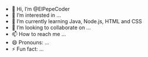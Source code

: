 - 👋 Hi, I’m @ElPepeCoder
- 👀 I’m interested in ...
- 🌱 I’m currently learning Java, Node.js, HTML and CSS
- 💞️ I’m looking to collaborate on ...
- 📫 How to reach me ...
- 😄 Pronouns: ...
- ⚡ Fun fact: ...

<!---
ElPepeCoder/ElPepeCoder is a ✨ special ✨ repository because its `README.md` (this file) appears on your GitHub profile.
You can click the Preview link to take a look at your changes.
--->
